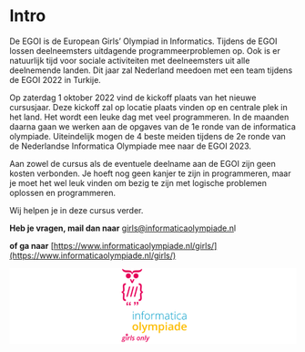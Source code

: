 # Intro

De EGOI is de European Girls’ Olympiad in Informatics. Tijdens de EGOI lossen deelneemsters uitdagende programmeerproblemen op. Ook is er natuurlijk tijd voor sociale activiteiten met deelneemsters uit alle deelnemende landen. Dit jaar zal Nederland meedoen met een team tijdens de EGOI 2022 in Turkije.

Op zaterdag 1 oktober 2022 vind de kickoff plaats van het nieuwe cursusjaar. Deze kickoff zal op locatie plaats vinden op en centrale plek in het land. Het wordt een leuke dag met veel programmeren. In de maanden daarna gaan we werken aan de opgaves van de 1e ronde van de informatica olympiade. Uiteindelijk mogen de 4 beste meiden tijdens de 2e ronde van de Nederlandse Informatica Olympiade mee naar de EGOI 2023.

Aan zowel de cursus als de eventuele deelname aan de EGOI zijn geen kosten verbonden.  Je hoeft nog geen kanjer te zijn in programmeren, maar je moet het wel leuk vinden om bezig te zijn met logische problemen oplossen en programmeren.&#x20;

Wij helpen je in deze cursus verder.

**Heb je vragen, mail dan naar** [girls@informaticaolympiade.n](mailto:girls@informaticaolympiade.nl)l&#x20;

**of ga naar** [https://www.informaticaolympiade.nl/girls/](https://www.informaticaolympiade.nl/girls/)

![](.gitbook/assets/uil.png)
